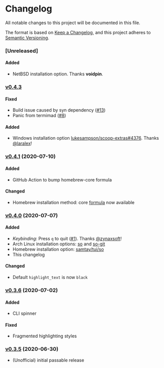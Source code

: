 # Changelog
All notable changes to this project will be documented in this file.

The format is based on [Keep a Changelog](https://keepachangelog.com/en/1.0.0/),
and this project adheres to [Semantic Versioning](https://semver.org/spec/v2.0.0.html).

### [Unreleased]

#### Added
- NetBSD installation option.  Thanks **voidpin**.

### [v0.4.3](https://github.com/samtay/so/compare/v0.4.1...v0.4.3)

#### Fixed
- Build issue caused by syn dependency ([#13](https://github.com/samtay/so/issues/13))
- Panic from termimad ([#8](https://github.com/samtay/so/issues/8))

#### Added
- Windows installation option
  [lukesampson/scoop-extras#4376](https://github.com/lukesampson/scoop-extras/pull/4376).
  Thanks [@laralex](https://github.com/laralex)!

### [v0.4.1](https://github.com/samtay/so/compare/v0.4.0...v0.4.1) (2020-07-10)

#### Added
- GitHub Action to bump homebrew-core formula
#### Changed
- Homebrew installation method: core
  [formula](https://formulae.brew.sh/formula/so) now available

### [v0.4.0](https://github.com/samtay/so/compare/v0.3.6...v0.4.0) (2020-07-07)

#### Added
- *Keybinding*: Press `q` to quit ([#1](https://github.com/samtay/so/pull/1)).
  Thanks [@zynaxsoft](https://github.com/zynaxsoft)!
- Arch Linux installation options: [so](https://aur.archlinux.org/packages/so/)
  and [so-git](https://aur.archlinux.org/packages/so-git/)
- Homebrew installation option: [samtay/tui/so](https://github.com/samtay/homebrew-tui)
- This changelog
#### Changed
- Default `highlight_text` is now `black`

### [v0.3.6](https://github.com/samtay/so/compare/v0.3.5...v0.3.6) (2020-07-02)

#### Added
- CLI spinner
#### Fixed
- Fragmented highlighting styles

### [v0.3.5](https://github.com/samtay/so/compare/030cd70...v0.3.5) (2020-06-30)
- (Unofficial) initial passable release
